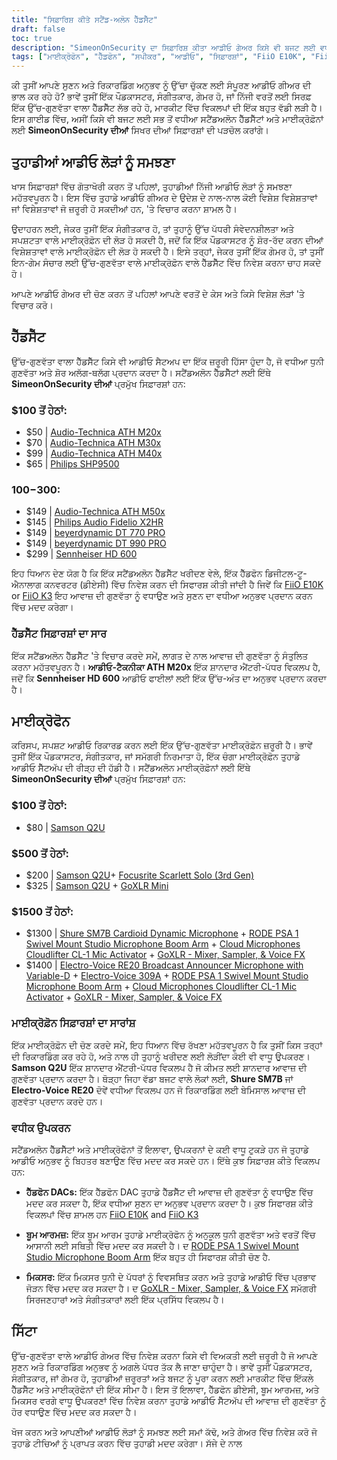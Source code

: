 ```yaml
---
title: "ਸਿਫ਼ਾਰਿਸ਼ ਕੀਤੇ ਸਟੈਂਡ-ਅਲੋਨ ਹੈੱਡਸੈੱਟ"
draft: false
toc: true
description: "SimeonOnSecurity ਦਾ ਸਿਫ਼ਾਰਿਸ਼ ਕੀਤਾ ਆਡੀਓ ਗੇਅਰ ਕਿਸੇ ਵੀ ਬਜਟ ਲਈ ਵਧੀਆ ਸਟੈਂਡਅਲੋਨ ਹੈੱਡਸੈੱਟਾਂ ਅਤੇ ਮਾਈਕ੍ਰੋਫ਼ੋਨਾਂ ਲਈ ਇੱਕ ਵਿਆਪਕ ਗਾਈਡ ਹੈ। Audio-Technica ATH M20x ਵਰਗੇ ਕਿਫਾਇਤੀ ਵਿਕਲਪਾਂ ਤੋਂ ਲੈ ਕੇ Sennheiser HD 600 ਵਰਗੇ ਉੱਚ-ਅੰਤ ਦੇ ਉਤਪਾਦਾਂ ਤੱਕ, ਇਹ ਗਾਈਡ ਤੁਹਾਡੀਆਂ ਸਾਰੀਆਂ ਆਡੀਓ ਲੋੜਾਂ ਲਈ ਸਭ ਤੋਂ ਵਧੀਆ ਆਡੀਓ ਗੀਅਰ ਨੂੰ ਕਵਰ ਕਰਦੀ ਹੈ। ਭਾਵੇਂ ਤੁਸੀਂ ਸੈਮਸਨ Q2U ਵਰਗੇ ਬਜਟ-ਅਨੁਕੂਲ ਮਾਈਕ੍ਰੋਫੋਨ ਜਾਂ ਸ਼ੂਰ SM7B ਅਤੇ RODE PSA 1 ਵਰਗੇ ਪੇਸ਼ੇਵਰ ਸੈੱਟਅੱਪ ਦੀ ਭਾਲ ਕਰ ਰਹੇ ਹੋ, SimeonOnSecurity ਨੇ ਤੁਹਾਨੂੰ ਕਵਰ ਕੀਤਾ ਹੈ। ਤਾਂ ਇੰਤਜ਼ਾਰ ਕਿਉਂ? ਅੱਜ ਹੀ ਪੇਸ਼ੇਵਰ ਆਡੀਓ ਗੇਅਰ ਦੀ ਦੁਨੀਆ ਦੀ ਪੜਚੋਲ ਕਰਨਾ ਸ਼ੁਰੂ ਕਰੋ!"
tags: ["ਮਾਈਕ੍ਰੋਫੋਨ", "ਹੈੱਡਫੋਨ", "ਸਪੀਕਰ", "ਆਡੀਓ", "ਸਿਫ਼ਾਰਸ਼ਾਂ", "FiiO E10K", "FiiO K3", "ਆਡੀਓ-ਟੈਕਨੀਕਾ ATH M20x", "ਆਡੀਓ-ਟੈਕਨੀਕਾ ATH M30x", "ਆਡੀਓ-ਟੈਕਨੀਕਾ ATH M40x", "ਫਿਲਿਪਸ SHP9500", "ਆਡੀਓ-ਟੈਕਨੀਕਾ ATH M50x", "ਫਿਲਿਪਸ ਆਡੀਓ ਫਿਡੇਲੀਓ X2HR", "beyerdynamic DT 770 PRO", "beyerdynamic DT 990 PRO", "Sennheiser HD 600", "ਸੈਮਸਨ Q2U", "ਫੋਕਸਰੀਟ ਸਕਾਰਲੇਟ ਸੋਲੋ", "GoXLR ਮਿੰਨੀ", "ਸ਼ੂਰ SM7B", "ਰੋਡ PSA 1", "ਕਲਾਉਡ ਮਾਈਕ੍ਰੋਫੋਨ ਕਲਾਉਡਲਿਫਟਰ CL-1", "ਇਲੈਕਟ੍ਰੋ-ਵੋਇਸ RE20", "ਇਲੈਕਟ੍ਰੋ-ਵੋਇਸ 309A"]
---
```


ਕੀ ਤੁਸੀਂ ਆਪਣੇ ਸੁਣਨ ਅਤੇ ਰਿਕਾਰਡਿੰਗ ਅਨੁਭਵ ਨੂੰ ਉੱਚਾ ਚੁੱਕਣ ਲਈ ਸੰਪੂਰਣ ਆਡੀਓ ਗੀਅਰ ਦੀ ਭਾਲ ਕਰ ਰਹੇ ਹੋ? ਭਾਵੇਂ ਤੁਸੀਂ ਇੱਕ ਪੌਡਕਾਸਟਰ, ਸੰਗੀਤਕਾਰ, ਗੇਮਰ ਹੋ, ਜਾਂ ਨਿੱਜੀ ਵਰਤੋਂ ਲਈ ਸਿਰਫ਼ ਇੱਕ ਉੱਚ-ਗੁਣਵੱਤਾ ਵਾਲਾ ਹੈੱਡਸੈੱਟ ਲੱਭ ਰਹੇ ਹੋ, ਮਾਰਕੀਟ ਵਿੱਚ ਵਿਕਲਪਾਂ ਦੀ ਇੱਕ ਬਹੁਤ ਵੱਡੀ ਲੜੀ ਹੈ। ਇਸ ਗਾਈਡ ਵਿੱਚ, ਅਸੀਂ ਕਿਸੇ ਵੀ ਬਜਟ ਲਈ ਸਭ ਤੋਂ ਵਧੀਆ ਸਟੈਂਡਅਲੋਨ ਹੈੱਡਸੈੱਟਾਂ ਅਤੇ ਮਾਈਕ੍ਰੋਫ਼ੋਨਾਂ ਲਈ **SimeonOnSecurity ਦੀਆਂ** ਸਿਖਰ ਦੀਆਂ ਸਿਫ਼ਾਰਸ਼ਾਂ ਦੀ ਪੜਚੋਲ ਕਰਾਂਗੇ।

## ਤੁਹਾਡੀਆਂ ਆਡੀਓ ਲੋੜਾਂ ਨੂੰ ਸਮਝਣਾ

ਖਾਸ ਸਿਫ਼ਾਰਸ਼ਾਂ ਵਿੱਚ ਗੋਤਾਖੋਰੀ ਕਰਨ ਤੋਂ ਪਹਿਲਾਂ, ਤੁਹਾਡੀਆਂ ਨਿੱਜੀ ਆਡੀਓ ਲੋੜਾਂ ਨੂੰ ਸਮਝਣਾ ਮਹੱਤਵਪੂਰਨ ਹੈ। ਇਸ ਵਿੱਚ ਤੁਹਾਡੇ ਆਡੀਓ ਗੀਅਰ ਦੇ ਉਦੇਸ਼ ਦੇ ਨਾਲ-ਨਾਲ ਕੋਈ ਵਿਸ਼ੇਸ਼ ਵਿਸ਼ੇਸ਼ਤਾਵਾਂ ਜਾਂ ਵਿਸ਼ੇਸ਼ਤਾਵਾਂ ਜੋ ਜ਼ਰੂਰੀ ਹੋ ਸਕਦੀਆਂ ਹਨ, 'ਤੇ ਵਿਚਾਰ ਕਰਨਾ ਸ਼ਾਮਲ ਹੈ।

ਉਦਾਹਰਨ ਲਈ, ਜੇਕਰ ਤੁਸੀਂ ਇੱਕ ਸੰਗੀਤਕਾਰ ਹੋ, ਤਾਂ ਤੁਹਾਨੂੰ ਉੱਚ ਪੱਧਰੀ ਸੰਵੇਦਨਸ਼ੀਲਤਾ ਅਤੇ ਸਪਸ਼ਟਤਾ ਵਾਲੇ ਮਾਈਕ੍ਰੋਫ਼ੋਨ ਦੀ ਲੋੜ ਹੋ ਸਕਦੀ ਹੈ, ਜਦੋਂ ਕਿ ਇੱਕ ਪੌਡਕਾਸਟਰ ਨੂੰ ਸ਼ੋਰ-ਰੱਦ ਕਰਨ ਦੀਆਂ ਵਿਸ਼ੇਸ਼ਤਾਵਾਂ ਵਾਲੇ ਮਾਈਕ੍ਰੋਫ਼ੋਨ ਦੀ ਲੋੜ ਹੋ ਸਕਦੀ ਹੈ। ਇਸੇ ਤਰ੍ਹਾਂ, ਜੇਕਰ ਤੁਸੀਂ ਇੱਕ ਗੇਮਰ ਹੋ, ਤਾਂ ਤੁਸੀਂ ਇਨ-ਗੇਮ ਸੰਚਾਰ ਲਈ ਉੱਚ-ਗੁਣਵੱਤਾ ਵਾਲੇ ਮਾਈਕ੍ਰੋਫ਼ੋਨ ਵਾਲੇ ਹੈੱਡਸੈੱਟ ਵਿੱਚ ਨਿਵੇਸ਼ ਕਰਨਾ ਚਾਹ ਸਕਦੇ ਹੋ।

ਆਪਣੇ ਆਡੀਓ ਗੇਅਰ ਦੀ ਚੋਣ ਕਰਨ ਤੋਂ ਪਹਿਲਾਂ ਆਪਣੇ ਵਰਤੋਂ ਦੇ ਕੇਸ ਅਤੇ ਕਿਸੇ ਵਿਸ਼ੇਸ਼ ਲੋੜਾਂ 'ਤੇ ਵਿਚਾਰ ਕਰੋ।

## ਹੈੱਡਸੈੱਟ

ਉੱਚ-ਗੁਣਵੱਤਾ ਵਾਲਾ ਹੈੱਡਸੈੱਟ ਕਿਸੇ ਵੀ ਆਡੀਓ ਸੈਟਅਪ ਦਾ ਇੱਕ ਜ਼ਰੂਰੀ ਹਿੱਸਾ ਹੁੰਦਾ ਹੈ, ਜੋ ਵਧੀਆ ਧੁਨੀ ਗੁਣਵੱਤਾ ਅਤੇ ਸ਼ੋਰ ਅਲੱਗ-ਥਲੱਗ ਪ੍ਰਦਾਨ ਕਰਦਾ ਹੈ। ਸਟੈਂਡਅਲੋਨ ਹੈੱਡਸੈੱਟਾਂ ਲਈ ਇੱਥੇ **SimeonOnSecurity ਦੀਆਂ** ਪ੍ਰਮੁੱਖ ਸਿਫ਼ਾਰਸ਼ਾਂ ਹਨ:

### $100 ਤੋਂ ਹੇਠਾਂ:

- $50 | [Audio-Technica ATH M20x](https://amzn.to/2TVE252)
- $70 | [Audio-Technica ATH M30x](https://amzn.to/3aGF2Qs)
- $99 | [Audio-Technica ATH M40x](https://amzn.to/2RMkYDv)
- $65 | [Philips SHP9500](https://amzn.to/2RngkNb)

### $100-$300:

- $149 | [Audio-Technica ATH M50x](https://amzn.to/2GozWu9)        
- $145 | [Philips Audio Fidelio X2HR](https://amzn.to/2GozWu9)        
- $149 | [beyerdynamic DT 770 PRO](https://amzn.to/30P8jDY)     
- $149 | [beyerdynamic DT 990 PRO](https://amzn.to/37r9SdI)     
- $299 | [Sennheiser HD 600](https://amzn.to/30QLDDj)

ਇਹ ਧਿਆਨ ਦੇਣ ਯੋਗ ਹੈ ਕਿ ਇੱਕ ਸਟੈਂਡਅਲੋਨ ਹੈੱਡਸੈੱਟ ਖਰੀਦਣ ਵੇਲੇ, ਇੱਕ ਹੈੱਡਫੋਨ ਡਿਜੀਟਲ-ਟੂ-ਐਨਾਲਾਗ ਕਨਵਰਟਰ (ਡੀਏਸੀ) ਵਿੱਚ ਨਿਵੇਸ਼ ਕਰਨ ਦੀ ਸਿਫਾਰਸ਼ ਕੀਤੀ ਜਾਂਦੀ ਹੈ ਜਿਵੇਂ ਕਿ [FiiO E10K](https://amzn.to/312xdQJ) or [FiiO K3](https://amzn.to/2uzpo8B) ਇਹ ਆਵਾਜ਼ ਦੀ ਗੁਣਵੱਤਾ ਨੂੰ ਵਧਾਉਣ ਅਤੇ ਸੁਣਨ ਦਾ ਵਧੀਆ ਅਨੁਭਵ ਪ੍ਰਦਾਨ ਕਰਨ ਵਿੱਚ ਮਦਦ ਕਰੇਗਾ।

### ਹੈੱਡਸੈੱਟ ਸਿਫ਼ਾਰਸ਼ਾਂ ਦਾ ਸਾਰ

ਇੱਕ ਸਟੈਂਡਅਲੋਨ ਹੈੱਡਸੈੱਟ 'ਤੇ ਵਿਚਾਰ ਕਰਦੇ ਸਮੇਂ, ਲਾਗਤ ਦੇ ਨਾਲ ਆਵਾਜ਼ ਦੀ ਗੁਣਵੱਤਾ ਨੂੰ ਸੰਤੁਲਿਤ ਕਰਨਾ ਮਹੱਤਵਪੂਰਨ ਹੈ। **ਆਡੀਓ-ਟੈਕਨੀਕਾ ATH M20x** ਇੱਕ ਸ਼ਾਨਦਾਰ ਐਂਟਰੀ-ਪੱਧਰ ਵਿਕਲਪ ਹੈ, ਜਦੋਂ ਕਿ **Sennheiser HD 600** ਆਡੀਓ ਫਾਈਲਾਂ ਲਈ ਇੱਕ ਉੱਚ-ਅੰਤ ਦਾ ਅਨੁਭਵ ਪ੍ਰਦਾਨ ਕਰਦਾ ਹੈ।

## ਮਾਈਕ੍ਰੋਫੋਨ

ਕਰਿਸਪ, ਸਪਸ਼ਟ ਆਡੀਓ ਰਿਕਾਰਡ ਕਰਨ ਲਈ ਇੱਕ ਉੱਚ-ਗੁਣਵੱਤਾ ਮਾਈਕ੍ਰੋਫ਼ੋਨ ਜ਼ਰੂਰੀ ਹੈ। ਭਾਵੇਂ ਤੁਸੀਂ ਇੱਕ ਪੌਡਕਾਸਟਰ, ਸੰਗੀਤਕਾਰ, ਜਾਂ ਸਮੱਗਰੀ ਨਿਰਮਾਤਾ ਹੋ, ਇੱਕ ਚੰਗਾ ਮਾਈਕ੍ਰੋਫ਼ੋਨ ਤੁਹਾਡੇ ਆਡੀਓ ਸੈੱਟਅੱਪ ਦੀ ਰੀੜ੍ਹ ਦੀ ਹੱਡੀ ਹੈ। ਸਟੈਂਡਅਲੋਨ ਮਾਈਕ੍ਰੋਫ਼ੋਨਾਂ ਲਈ ਇੱਥੇ **SimeonOnSecurity ਦੀਆਂ** ਪ੍ਰਮੁੱਖ ਸਿਫ਼ਾਰਸ਼ਾਂ ਹਨ:

### $100 ਤੋਂ ਹੇਠਾਂ:

- $80 | [Samson Q2U](https://amzn.to/2GkpbZA)

### $500 ਤੋਂ ਹੇਠਾਂ:

- $200 | [Samson Q2U](https://amzn.to/2GkpbZA)+ [Focusrite Scarlett Solo (3rd Gen)](https://amzn.to/2ux8kA6)
- $325 | [Samson Q2U](https://amzn.to/2GkpbZA) + [GoXLR Mini](https://amzn.to/37oB6BC)

### $1500 ਤੋਂ ਹੇਠਾਂ:

- $1300 | [Shure SM7B Cardioid Dynamic Microphone](https://amzn.to/36m9Gel) + [RODE PSA 1 Swivel Mount Studio Microphone Boom Arm](https://amzn.to/2tFgUwY) + [Cloud Microphones Cloudlifter CL-1 Mic Activator](https://amzn.to/2TUBi7W) + [GoXLR - Mixer, Sampler, & Voice FX](https://amzn.to/2tOcQdF)
- $1400 | [Electro-Voice RE20 Broadcast Announcer Microphone with Variable-D](https://amzn.to/37s5uep)  + [Electro-Voice 309A](https://amzn.to/36mRhxV) + [RODE PSA 1 Swivel Mount Studio Microphone Boom Arm](https://amzn.to/2tFgUwY) + [Cloud Microphones Cloudlifter CL-1 Mic Activator](https://amzn.to/2TUBi7W) + [GoXLR - Mixer, Sampler, & Voice FX](https://amzn.to/2tOcQdF)

### ਮਾਈਕ੍ਰੋਫ਼ੋਨ ਸਿਫ਼ਾਰਸ਼ਾਂ ਦਾ ਸਾਰਾਂਸ਼

ਇੱਕ ਮਾਈਕ੍ਰੋਫ਼ੋਨ ਦੀ ਚੋਣ ਕਰਦੇ ਸਮੇਂ, ਇਹ ਧਿਆਨ ਵਿੱਚ ਰੱਖਣਾ ਮਹੱਤਵਪੂਰਨ ਹੈ ਕਿ ਤੁਸੀਂ ਕਿਸ ਤਰ੍ਹਾਂ ਦੀ ਰਿਕਾਰਡਿੰਗ ਕਰ ਰਹੇ ਹੋ, ਅਤੇ ਨਾਲ ਹੀ ਤੁਹਾਨੂੰ ਖਰੀਦਣ ਲਈ ਲੋੜੀਂਦਾ ਕੋਈ ਵੀ ਵਾਧੂ ਉਪਕਰਣ। **Samson Q2U** ਇੱਕ ਸ਼ਾਨਦਾਰ ਐਂਟਰੀ-ਪੱਧਰ ਵਿਕਲਪ ਹੈ ਜੋ ਕੀਮਤ ਲਈ ਸ਼ਾਨਦਾਰ ਆਵਾਜ਼ ਦੀ ਗੁਣਵੱਤਾ ਪ੍ਰਦਾਨ ਕਰਦਾ ਹੈ। ਥੋੜ੍ਹਾ ਜਿਹਾ ਵੱਡਾ ਬਜਟ ਵਾਲੇ ਲੋਕਾਂ ਲਈ, **Shure SM7B** ਜਾਂ **Electro-Voice RE20** ਦੋਵੇਂ ਵਧੀਆ ਵਿਕਲਪ ਹਨ ਜੋ ਰਿਕਾਰਡਿੰਗ ਲਈ ਬੇਮਿਸਾਲ ਆਵਾਜ਼ ਦੀ ਗੁਣਵੱਤਾ ਪ੍ਰਦਾਨ ਕਰਦੇ ਹਨ।

### ਵਧੀਕ ਉਪਕਰਨ

ਸਟੈਂਡਅਲੋਨ ਹੈੱਡਸੈੱਟਾਂ ਅਤੇ ਮਾਈਕ੍ਰੋਫੋਨਾਂ ਤੋਂ ਇਲਾਵਾ, ਉਪਕਰਨਾਂ ਦੇ ਕਈ ਵਾਧੂ ਟੁਕੜੇ ਹਨ ਜੋ ਤੁਹਾਡੇ ਆਡੀਓ ਅਨੁਭਵ ਨੂੰ ਬਿਹਤਰ ਬਣਾਉਣ ਵਿੱਚ ਮਦਦ ਕਰ ਸਕਦੇ ਹਨ। ਇੱਥੇ ਕੁਝ ਸਿਫ਼ਾਰਸ਼ ਕੀਤੇ ਵਿਕਲਪ ਹਨ:

- **ਹੈੱਡਫੋਨ DACs:** ਇੱਕ ਹੈੱਡਫੋਨ DAC ਤੁਹਾਡੇ ਹੈੱਡਸੈੱਟ ਦੀ ਆਵਾਜ਼ ਦੀ ਗੁਣਵੱਤਾ ਨੂੰ ਵਧਾਉਣ ਵਿੱਚ ਮਦਦ ਕਰ ਸਕਦਾ ਹੈ, ਇੱਕ ਵਧੀਆ ਸੁਣਨ ਦਾ ਅਨੁਭਵ ਪ੍ਰਦਾਨ ਕਰਦਾ ਹੈ। ਕੁਝ ਸਿਫਾਰਸ਼ ਕੀਤੇ ਵਿਕਲਪਾਂ ਵਿੱਚ ਸ਼ਾਮਲ ਹਨ [FiiO E10K](https://amzn.to/312xdQJ) and [FiiO K3](https://amzn.to/2uzpo8B)

- **ਬੂਮ ਆਰਮਜ਼:** ਇੱਕ ਬੂਮ ਆਰਮ ਤੁਹਾਡੇ ਮਾਈਕ੍ਰੋਫੋਨ ਨੂੰ ਅਨੁਕੂਲ ਧੁਨੀ ਗੁਣਵੱਤਾ ਅਤੇ ਵਰਤੋਂ ਵਿੱਚ ਆਸਾਨੀ ਲਈ ਸਥਿਤੀ ਵਿੱਚ ਮਦਦ ਕਰ ਸਕਦੀ ਹੈ। ਦ [RODE PSA 1 Swivel Mount Studio Microphone Boom Arm](https://amzn.to/2tFgUwY) ਇੱਕ ਬਹੁਤ ਹੀ ਸਿਫਾਰਸ਼ ਕੀਤੀ ਚੋਣ ਹੈ.

- **ਮਿਕਸਰ:** ਇੱਕ ਮਿਕਸਰ ਧੁਨੀ ਦੇ ਪੱਧਰਾਂ ਨੂੰ ਵਿਵਸਥਿਤ ਕਰਨ ਅਤੇ ਤੁਹਾਡੇ ਆਡੀਓ ਵਿੱਚ ਪ੍ਰਭਾਵ ਜੋੜਨ ਵਿੱਚ ਮਦਦ ਕਰ ਸਕਦਾ ਹੈ। ਦ [GoXLR - Mixer, Sampler, & Voice FX](https://amzn.to/2tOcQdF) ਸਮੱਗਰੀ ਸਿਰਜਣਹਾਰਾਂ ਅਤੇ ਸੰਗੀਤਕਾਰਾਂ ਲਈ ਇੱਕ ਪ੍ਰਸਿੱਧ ਵਿਕਲਪ ਹੈ।

## ਸਿੱਟਾ

ਉੱਚ-ਗੁਣਵੱਤਾ ਵਾਲੇ ਆਡੀਓ ਗੇਅਰ ਵਿੱਚ ਨਿਵੇਸ਼ ਕਰਨਾ ਕਿਸੇ ਵੀ ਵਿਅਕਤੀ ਲਈ ਜ਼ਰੂਰੀ ਹੈ ਜੋ ਆਪਣੇ ਸੁਣਨ ਅਤੇ ਰਿਕਾਰਡਿੰਗ ਅਨੁਭਵ ਨੂੰ ਅਗਲੇ ਪੱਧਰ ਤੱਕ ਲੈ ਜਾਣਾ ਚਾਹੁੰਦਾ ਹੈ। ਭਾਵੇਂ ਤੁਸੀਂ ਪੌਡਕਾਸਟਰ, ਸੰਗੀਤਕਾਰ, ਜਾਂ ਗੇਮਰ ਹੋ, ਤੁਹਾਡੀਆਂ ਜ਼ਰੂਰਤਾਂ ਅਤੇ ਬਜਟ ਨੂੰ ਪੂਰਾ ਕਰਨ ਲਈ ਮਾਰਕੀਟ ਵਿੱਚ ਇੱਕਲੇ ਹੈੱਡਸੈੱਟ ਅਤੇ ਮਾਈਕ੍ਰੋਫੋਨਾਂ ਦੀ ਇੱਕ ਸੀਮਾ ਹੈ। ਇਸ ਤੋਂ ਇਲਾਵਾ, ਹੈੱਡਫੋਨ ਡੀਏਸੀ, ਬੂਮ ਆਰਮਜ਼, ਅਤੇ ਮਿਕਸਰ ਵਰਗੇ ਵਾਧੂ ਉਪਕਰਣਾਂ ਵਿੱਚ ਨਿਵੇਸ਼ ਕਰਨਾ ਤੁਹਾਡੇ ਆਡੀਓ ਸੈੱਟਅੱਪ ਦੀ ਆਵਾਜ਼ ਦੀ ਗੁਣਵੱਤਾ ਨੂੰ ਹੋਰ ਵਧਾਉਣ ਵਿੱਚ ਮਦਦ ਕਰ ਸਕਦਾ ਹੈ।

ਖੋਜ ਕਰਨ ਅਤੇ ਆਪਣੀਆਂ ਆਡੀਓ ਲੋੜਾਂ ਨੂੰ ਸਮਝਣ ਲਈ ਸਮਾਂ ਕੱਢੋ, ਅਤੇ ਗੇਅਰ ਵਿੱਚ ਨਿਵੇਸ਼ ਕਰੋ ਜੋ ਤੁਹਾਡੇ ਟੀਚਿਆਂ ਨੂੰ ਪ੍ਰਾਪਤ ਕਰਨ ਵਿੱਚ ਤੁਹਾਡੀ ਮਦਦ ਕਰੇਗਾ। ਸੱਜੇ ਦੇ ਨਾਲ

